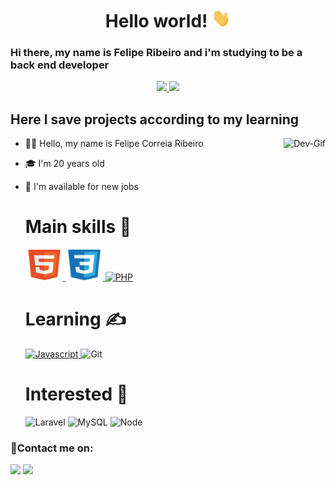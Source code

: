 <h1 align="center" >Hello world! <img src="https://raw.githubusercontent.com/ABSphreak/ABSphreak/master/gifs/Hi.gif" width="30px" height = 30px"></h1>

### Hi there, my name is Felipe Ribeiro and i'm studying to be a back end developer

<div align="center" height="180em">
  <a href="https://github.com/FelipeRibeir0">
  <img src="https://github-readme-stats.vercel.app/api?username=FelipeRibeir0&hide=issues,prs&show_icons=true&theme=react&include_all_commits=true&count_private=true"/>
  <img src="https://github-readme-stats.vercel.app/api/top-langs/?username=FelipeRibeir0&layout=compact&langs_count=7&theme=react"/>
  </a>
</div>
<div>

  ## Here I save projects according to my learning
  <img align="right" alt="Dev-Gif" height="150" src="https://thumbs.gfycat.com/JollyHalfBlowfish-size_restricted.gif">
  
- 👨‍💻 Hello, my name is Felipe Correia Ribeiro
- 🎓 I'm 20 years old
- 💼 I'm available for new jobs
    
  # Main skills :dart:

  <a href="https://github.com/FelipeRibeir0/HtmlCss01">
  <img alt="HTML" height="50" width="60" src="https://raw.githubusercontent.com/devicons/devicon/master/icons/html5/html5-original.svg">
  </a>
   <a href="https://github.com/FelipeRibeir0/HtmlCss01">
  <img alt="CSS" height="50" width="60" src="https://raw.githubusercontent.com/devicons/devicon/master/icons/css3/css3-original.svg">
  </a>
  <a href="https://github.com/FelipeRibeir0/cursoFullStack">
  <img alt="PHP" width="80" src="https://www.freepnglogos.com/uploads/php-logo-png/php-logo-php-elephant-logo-vectors-download-5.png">
  </a>
  
  # Learning :writing_hand:
  <a href="https://github.com/FelipeRibeir0/aprendendoFirebase">
  <img  alt="Javascript" width="60" src="https://logos-download.com/wp-content/uploads/2019/01/JavaScript_Logo.png">
  </a>
    <img  alt="Git" height="50" width="60" src="https://cdn.jsdelivr.net/gh/devicons/devicon/icons/git/git-original.svg"/>
  
  # Interested :eyes:
    <img  alt="Laravel" height="50" width="50" src="https://static-00.iconduck.com/assets.00/laravel-icon-497x512-uwybstke.png">
  <img  alt="MySQL" height="50" width="60" src="https://cdn.jsdelivr.net/gh/devicons/devicon/icons/mysql/mysql-original.svg"/>
  <img  alt="Node" height="50" width="50" src="https://cdn.iconscout.com/icon/free/png-256/free-node-js-1174925.png">
<div>


  
  <h3 align="left">🔸Contact me on:</h3>
  <a href = "mailto:fecribeiro2003@gmail.com"><img src="https://img.shields.io/badge/Gmail-D14836?style=for-the-badge&logo=gmail&logoColor=white" width="100" target="_blank"></a>
  <a href="https://www.linkedin.com/in/felipe-ribeiro-2003aswd/" target="_blank"><img src="https://img.shields.io/badge/-LinkedIn-%230077B5?style=for-the-badge&logo=linkedin&logoColor=white" width="123" target="_blank"></a>  
</div>
